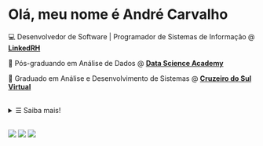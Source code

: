 # Olá, meu nome é André Carvalho

💻 Desenvolvedor de Software | Programador de Sistemas de Informação @ <strong><a href="https://www.linkedin.com/company/linked-rh/mycompany/" target="_blank">LinkedRH</a></strong>

🎲 Pós-graduando em Análise de Dados @ <strong><a href="https://www.datascienceacademy.com.br/bundle/pos-graduacao-em-analise-de-dados" target="_blank">Data Science Academy</a></strong>

📒 Graduado em Análise e Desenvolvimento de Sistemas @ <strong><a href="https://www.cruzeirodosulvirtual.com.br/graduacao/analise-e-desenvolvimento-de-sistemas/" target="_blank">Cruzeiro do Sul Virtual</a></strong>

<br>

<details>
   <summary> &#9776; Saiba mais!</summary>

<br>

<img alt="Java" src="https://img.shields.io/badge/Java-068d9d">
<img alt="Git" src="https://img.shields.io/badge/Git-75E6DA">
<img alt="SQL" src="https://img.shields.io/badge/SQL-53599A">
<img alt="API REST" src="https://img.shields.io/badge/API REST-6D9DC5">
<img alt="Testes automatizados" src="https://img.shields.io/badge/Testes automatizados-189AB4">

![](https://github-readme-stats.vercel.app/api?username=asacxyz&count_private=true&show_icons=true)

</details>

<br>

[![](https://img.shields.io/badge/linktree-39E09B?style=flat-square&logo=linktree&logoColor=white)](https://linktr.ee/asacxyz)
[![](https://img.shields.io/badge/-LinkedIn-blue?style=flat-square&logo=Linkedin&logoColor=white&link=https://www.linkedin.com/in/andr%C3%A9-santos-alckmin-de-carvalho-356a52206/)](https://www.linkedin.com/in/andre-alckmin/)
[![](https://img.shields.io/badge/-Gmail-c14438?style=flat-square&logo=Gmail&logoColor=white&link=mailto:andrealck1@gmail.com)](mailto:andrealck1@gmail.com)
